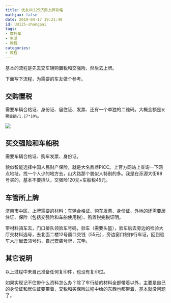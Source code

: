 ```yaml
---
title: 优友UU125济南上牌攻略
mathjax: false
date: 2019-04-17 19:21:49
id: UU125-shangpai
tags:
- 摩托车
- 生活
- 教程
categories:
- 教程
---
```


基本的流程是先去交车辆购置税和交强险，然后去上牌。

下面写下流程，为需要的车友做个参考。
<!---more--->

## 交购置税 

需要车辆合格证、身份证、居住证、发票、还有一个单独的二维码。大概金额是`发票金额/1.17*10%`。

![](https://zymin-1255632454.cos.ap-shanghai.myqcloud.com/0newblog/500_ChcCr1qc07GAMdUPAAL0EWqFdSQ497.jpg)

## 买交强险和车船税

需要车辆合格证、购车发票、身份证。

貌似智能选择中国人民财产保险，就是大名鼎鼎PICC。上官方网站上查询一下网点地址，找一个人少的地方去，山大路那个貌似人特别的多。我是在泺源大街88号买的，基本不要排队，交强险120元+车船税45元。   

## 车管所上牌

济南市中区，上牌需要的材料：车辆合格证、购车发票、身份证、外地的还需要居住证、保险（包括交强险和车船使用税）、购置税完税证明。

带材料骑车去，门口排队领验车号码，验车（需要头盔），验车后去旁边的检验大厅交材料选号，去北面二楼12号窗口交钱（55元），旁边窗口制作行车证，回到验车大厅里去领号码，自己安装号牌，完毕。

## 其它说明

以上过程中未自己准备任何复印件，也没有复印过。

如果实现记不住带什么资料怎么办？除了车行给的材料全部带着以外，主要是自己的身份证和居住证要带着，交税和买保险过程中给的东西也都带着，基本就没问题了。